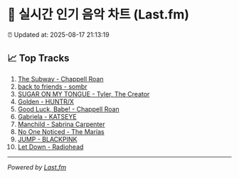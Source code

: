 # 🎵 실시간 인기 음악 차트 (Last.fm)

⏰ Updated at: 2025-08-17 21:13:19

## 📈 Top Tracks

1. [The Subway - Chappell Roan](https://www.last.fm/music/Chappell+Roan/_/The+Subway)
2. [back to friends - sombr](https://www.last.fm/music/sombr/_/back+to+friends)
3. [SUGAR ON MY TONGUE - Tyler, The Creator](https://www.last.fm/music/Tyler,+The+Creator/_/SUGAR+ON+MY+TONGUE)
4. [Golden - HUNTR/X](https://www.last.fm/music/HUNTR%2FX/_/Golden)
5. [Good Luck, Babe! - Chappell Roan](https://www.last.fm/music/Chappell+Roan/_/Good+Luck,+Babe%21)
6. [Gabriela - KATSEYE](https://www.last.fm/music/KATSEYE/_/Gabriela)
7. [Manchild - Sabrina Carpenter](https://www.last.fm/music/Sabrina+Carpenter/_/Manchild)
8. [No One Noticed - The Marías](https://www.last.fm/music/The+Mar%C3%ADas/_/No+One+Noticed)
9. [JUMP - BLACKPINK](https://www.last.fm/music/BLACKPINK/_/JUMP)
10. [Let Down - Radiohead](https://www.last.fm/music/Radiohead/_/Let+Down)

---
*Powered by [Last.fm](https://www.last.fm)*
